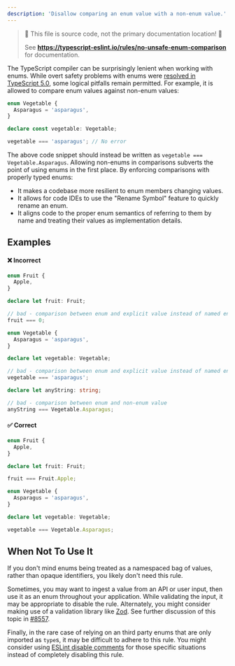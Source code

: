 ```yaml
---
description: 'Disallow comparing an enum value with a non-enum value.'
---
```


> 🛑 This file is source code, not the primary documentation location! 🛑
>
> See **https://typescript-eslint.io/rules/no-unsafe-enum-comparison** for documentation.

The TypeScript compiler can be surprisingly lenient when working with enums.
While overt safety problems with enums were [resolved in TypeScript 5.0](https://devblogs.microsoft.com/typescript/announcing-typescript-5-0/#all-enums-are-union-enums), some logical pitfalls remain permitted.
For example, it is allowed to compare enum values against non-enum values:

```ts
enum Vegetable {
  Asparagus = 'asparagus',
}

declare const vegetable: Vegetable;

vegetable === 'asparagus'; // No error
```

The above code snippet should instead be written as `vegetable === Vegetable.Asparagus`.
Allowing non-enums in comparisons subverts the point of using enums in the first place.
By enforcing comparisons with properly typed enums:

- It makes a codebase more resilient to enum members changing values.
- It allows for code IDEs to use the "Rename Symbol" feature to quickly rename an enum.
- It aligns code to the proper enum semantics of referring to them by name and treating their values as implementation details.

## Examples

<!--tabs-->

#### ❌ Incorrect

```ts
enum Fruit {
  Apple,
}

declare let fruit: Fruit;

// bad - comparison between enum and explicit value instead of named enum member
fruit === 0;

enum Vegetable {
  Asparagus = 'asparagus',
}

declare let vegetable: Vegetable;

// bad - comparison between enum and explicit value instead of named enum member
vegetable === 'asparagus';

declare let anyString: string;

// bad - comparison between enum and non-enum value
anyString === Vegetable.Asparagus;
```

#### ✅ Correct

```ts
enum Fruit {
  Apple,
}

declare let fruit: Fruit;

fruit === Fruit.Apple;

enum Vegetable {
  Asparagus = 'asparagus',
}

declare let vegetable: Vegetable;

vegetable === Vegetable.Asparagus;
```

<!--/tabs-->

## When Not To Use It

If you don't mind enums being treated as a namespaced bag of values, rather than opaque identifiers, you likely don't need this rule.

Sometimes, you may want to ingest a value from an API or user input, then use it as an enum throughout your application.
While validating the input, it may be appropriate to disable the rule.
Alternately, you might consider making use of a validation library like [Zod](https://zod.dev/?id=native-enums).
See further discussion of this topic in [#8557](https://github.com/typescript-eslint/typescript-eslint/issues/8557).

Finally, in the rare case of relying on an third party enums that are only imported as `type`s, it may be difficult to adhere to this rule.
You might consider using [ESLint disable comments](https://eslint.org/docs/latest/use/configure/rules#using-configuration-comments-1) for those specific situations instead of completely disabling this rule.

